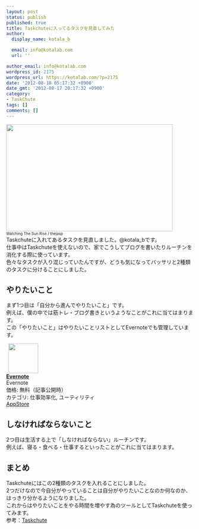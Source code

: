 ```yaml
---
layout: post
status: publish
published: true
title: Taskchuteに入ってるタスクを見直してみた
author:
  display_name: kotala_b

  email: info@kotalab.com
  url: ''

author_email: info@kotalab.com
wordpress_id: 2175
wordpress_url: https://kotalab.com/?p=2175
date: '2012-08-18 05:17:32 +0900'
date_gmt: '2012-08-17 20:17:32 +0900'
category:
- TaskChute
tags: []
comments: []
---
```

<p><a href="https://kotalab.com/wp-content/uploads/taskchute_120818.jpg" target="_blank"><img src="https://kotalab.com/wp-content/uploads/taskchute_120818.jpg" alt="" title="taskchute_120818" width="448" height="288" class="alignnone size-full wp-image-2176" /></a><br />
<span style="font-size:10px;">Watching The Sun Rise</a> / thejasp</span><br />
Taskchuteに入れてあるタスクを見直しました。@kotala_bです。<br />
仕事中はTaskchuteを使えないので、家でこうしてブログを書いたりルーチンを消化する際に使っています。<br />
色々なタスクが入り混じっていたんですが、どうも気になってバッサリと2種類のタスクに分けることにしました。<br />
<!--more--></p>
<h2>やりたいこと</h2>
<p>まず1つ目は「自分から進んでやりたいこと」です。<br />
例えば、僕の中では筋トレ・ブログ書きというようなことがこれに当てはまります。<br />
この「やりたいこと」はやりたいことリストとしてEvernoteでも管理しています。</p>
<div class="applink">
<div class="applinkimg"><a href="https://itunes.apple.com/jp/app/evernote/id281796108?mt=8&uo=4&at=10l4yU" rel="nofollow" target="_blank"><img hspace="6" src="http://a1527.phobos.apple.com/us/r30/Purple/v4/d6/af/ec/d6afec25-4d92-7b99-833b-14727820b3af/mzl.fwrhqtje.png" width="80" /></a></div>
<div class="applinktext">
<div class="applinktitle"><strong><a href="https://itunes.apple.com/jp/app/evernote/id281796108?mt=8&uo=4&at=10l4yU" rel="nofollow" target="_blank">Evernote</a></strong></div>
<div class="applinkinfo">Evernote</div>
<div class="applinkinfo">価格: 無料（記事公開時）</div>
<div class="applinkinfo">カテゴリ: 仕事効率化, ユーティリティ</div>
</div>
<div class="clear"></div>
<div class="appstorelink"><a href="https://itunes.apple.com/jp/app/evernote/id281796108?mt=8&uo=4&at=10l4yU" rel="nofollow" target="_blank">AppStore</a></div>
</div>
<h2>しなければならないこと</h2>
<p>2つ目は生活する上で「しなければならない」ルーチンです。<br />
例えば、寝る・食べる・仕事するといったことがこれに当てはまります。</p>
<h2>まとめ</h2>
<p>Taskchuteにはこの2種類のタスクを入れることにしました。<br />
2つだけなので今自分がやっていることは自分がやりたいことなのか何なのか、はっきり分かるようになりました。<br />
これからはやりたいことをやる時間を増やす為のツールとしてTaskchuteを使ってみます。<br />
参考：<a href="https://55auto.biz/cyblog/touroku/taskchute2c.htm" title="Taskchute" target="_blank">Taskchute</a></p>
